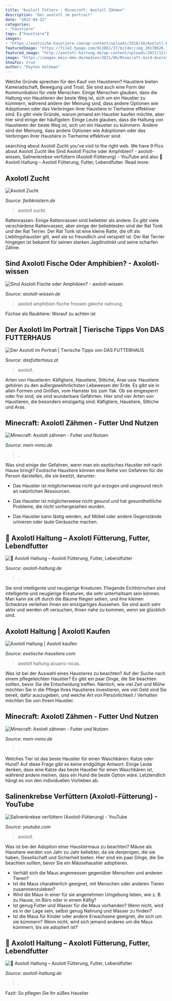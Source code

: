 ```yaml
---
title: "Axolotl Füttern : Minecraft: Axolotl Zähmen"
description: "Der axolotl im portrait"
date: "2022-04-22"
categories:
- "haustiere"
tags: ["haustiere"]
images:
- "https://exotische-haustiere.com/wp-content/uploads/2018/10/Axolotl-Dekoration.jpg"
featuredImage: "https://file2.hpage.com/012861/37/bilder/img_20170626_191310.jpg"
featured_image: "http://axolotl-haltung.de/wp-content/uploads/2017/12/axolotl_lebendfutter_wuermer-295x300.jpg"
image: "https://images.mein-mmo.de/medien/2021/06/Minecraft-Gold-Axolotl-768x509.png"
ShowToc: true
author: "Payton Volkman"
---
```



Welche Gründe sprechen für den Kauf von Haustieren?
Haustiere bieten Kameradschaft, Bewegung und Trost. Sie sind auch eine Form der Kommunikation für viele Menschen. Einige Menschen glauben, dass die Haltung von Haustieren der beste Weg ist, sich um ein Haustier zu kümmern, während andere der Meinung sind, dass andere Optionen wie Adoptionen oder das Verbringen ihrer Haustiere in Tierheime effektiver sind. Es gibt viele Gründe, warum jemand ein Haustier kaufen möchte, aber hier sind einige der häufigsten:
Einige Leute glauben, dass die Haltung von Haustieren der beste Weg ist, sich um ein Haustier zu kümmern. Andere sind der Meinung, dass andere Optionen wie Adoptionen oder das Verbringen ihrer Haustiere in Tierheime effektiver sind.

	

		
searching about Axolotl Zucht you've visit to the right web. We have 9 Pics about Axolotl Zucht like Sind Axolotl Fische oder Amphibien? - axolotl-wissen, Salinenkrebse verfüttern (Axolotl-Fütterung) - YouTube and also 🦎 Axolotl Haltung – Axolotl Fütterung, Futter, Lebendfutter. Read more:
		
    
## Axolotl Zucht

<img loading=lazy src="https://file2.hpage.com/012861/37/bilder/img_20170626_191310.jpg" onerror="this.onerror=null;this.src='https://tse3.mm.bing.net/th?id=OIP.t4yC9w-qaGm9tdycdBEVNQHaEH&amp;pid=15.1';" alt="Axolotl Zucht">

_Source: farbknistern.de_

>axolotl zucht. 

	

Rattenrassen: Einige Rattenrassen sind beliebter als andere.
Es gibt viele verschiedene Rattenrassen, aber einige der beliebtesten sind der Rat Tonk und der Rat Terrier. Der Rat Tonk ist eine kleine Ratte, die oft als Lieblingshaustier gilt, weil sie so freundlich und verspielt ist. Der Rat Terrier hingegen ist bekannt für seinen starken Jagdinstinkt und seine scharfen Zähne.

    
## Sind Axolotl Fische Oder Amphibien? - Axolotl-wissen

<img loading=lazy src="https://axolotl-wissen.de/wp-content/uploads/2021/04/zdenek-machacek-HYTwWSE5ztw-unsplash-1-1024x809.jpg" onerror="this.onerror=null;this.src='https://tse2.mm.bing.net/th?id=OIP.FsD7mZHo1ASqmyNJ2AgCJwHaF2&amp;pid=15.1';" alt="Sind Axolotl Fische oder Amphibien? - axolotl-wissen">

_Source: axolotl-wissen.de_

>axolotl amphibien fische fressen gleiche nahrung. 

	

Füchse als Raubtiere: Worauf zu achten ist

    
## Der Axolotl Im Portrait | Tierische Tipps Von DAS FUTTERHAUS

<img loading=lazy src="https://styla-prod-us.imgix.net/6a6a638703df4ab30bfdc217e0ec04f8?w=1200&amp;h=630&amp;fit=crop&amp;crop=faces" onerror="this.onerror=null;this.src='https://tse3.mm.bing.net/th?id=OIP.gJEnT0GSI2NUgmfJAH3QnwHaD4&amp;pid=15.1';" alt="Der Axolotl im Portrait | Tierische Tipps von DAS FUTTERHAUS">

_Source: dasfutterhaus.at_

>axolotl. 

	

Arten von Haustieren: Käfigtiere, Haustiere, Sittiche, Aras usw.
Haustiere gehören zu den außergewöhnlichsten Lebewesen der Erde. Es gibt sie in allen Formen und Größen, vom Hamster bis zum Yak. Ob sie eingesperrt oder frei sind, sie sind wunderbare Gefährten. Hier sind vier Arten von Haustieren, die besonders einzigartig sind: Käfigtiere, Haustiere, Sittiche und Aras.

    
## Minecraft: Axolotl Zähmen - Futter Und Nutzen

<img loading=lazy src="https://images.mein-mmo.de/medien/2021/06/Minecraft-Gold-Axolotl-768x509.png" onerror="this.onerror=null;this.src='https://tse2.mm.bing.net/th?id=OIP.VWBgDh0ZJDNbEfZjWctdKQHaE6&amp;pid=15.1';" alt="Minecraft: Axolotl zähmen - Futter und Nutzen">

_Source: mein-mmo.de_

>. 

	

Was sind einige der Gefahren, wenn man ein exotisches Haustier mit nach Hause bringt?
Exotische Haustiere können eine Reihe von Gefahren für die Person darstellen, die sie besitzt, darunter:
- Das Haustier ist möglicherweise nicht gut erzogen und ungesund reich an natürlichen Ressourcen.

- Das Haustier ist möglicherweise nicht gesund und hat gesundheitliche Probleme, die nicht vorhergesehen wurden.

- Das Haustier kann lästig werden, auf Möbel oder andere Gegenstände urinieren oder laute Geräusche machen.

    
## 🦎 Axolotl Haltung – Axolotl Fütterung, Futter, Lebendfutter

<img loading=lazy src="https://axolotl-haltung.de/wp-content/uploads/2017/12/axolotl_haltung_axolotl_fut.jpg" onerror="this.onerror=null;this.src='https://tse1.mm.bing.net/th?id=OIP.KWNgKJJ8NcR9ScgNkplj6QHaFA&amp;pid=15.1';" alt="🦎 Axolotl Haltung – Axolotl Fütterung, Futter, Lebendfutter">

_Source: axolotl-haltung.de_

>. 

	

Sie sind intelligente und neugierige Kreaturen.
Fliegende Eichhörnchen sind intelligente und neugierige Kreaturen, die sehr unterhaltsam sein können. Man kann sie oft durch die Bäume fliegen sehen, und ihre kleinen Schwänze verleihen ihnen ein einzigartiges Aussehen. Sie sind auch sehr aktiv und werden oft versuchen, Ihnen nahe zu kommen, wenn sie glücklich sind.

    
## Axolotl Haltung | Axolotl Kaufen

<img loading=lazy src="https://exotische-haustiere.com/wp-content/uploads/2018/10/Axolotl-Dekoration.jpg" onerror="this.onerror=null;this.src='https://tse4.mm.bing.net/th?id=OIP.XDqJrZe0Pr1I_vAO73SCaQHaHa&amp;pid=15.1';" alt="Axolotl Haltung | Axolotl kaufen">

_Source: exotische-haustiere.com_

>axolotl haltung acuario rocas. 

	

Was ist bei der Auswahl eines Haustieres zu beachten?
Auf der Suche nach einem pflegeleichten Haustier? Es gibt ein paar Dinge, die Sie beachten sollten, bevor Sie die Entscheidung treffen. Nämlich, wie viel Zeit und Mühe möchten Sie in die Pflege Ihres Haustieres investieren, wie viel Geld sind Sie bereit, dafür auszugeben, und welche Art von Persönlichkeit / Verhalten möchten Sie von Ihrem Haustier.

    
## Minecraft: Axolotl Zähmen - Futter Und Nutzen

<img loading=lazy src="https://images.mein-mmo.de/medien/2021/06/Minecraft-Axolotl-Color-Variants-300x108.png" onerror="this.onerror=null;this.src='https://tse3.mm.bing.net/th?id=OIP.r5mNXhlbgmV3ffEif5ZwPQAAAA&amp;pid=15.1';" alt="Minecraft: Axolotl zähmen - Futter und Nutzen">

_Source: mein-mmo.de_

>. 

	

Welches Tier ist das beste Haustier für einen Waschbären: Katze oder Hund?
Auf diese Frage gibt es keine endgültige Antwort. Einige Leute denken, dass eine Katze das beste Haustier für einen Waschbären ist, während andere meinen, dass ein Hund die beste Option wäre. Letztendlich hängt es von den individuellen Vorlieben ab.

    
## Salinenkrebse Verfüttern (Axolotl-Fütterung) - YouTube

<img loading=lazy src="https://i.ytimg.com/vi/IwPHbopt0hs/hqdefault.jpg" onerror="this.onerror=null;this.src='https://tse4.mm.bing.net/th?id=OIP.ISKbOMl_8xdLRUk7-Zw0cQHaFj&amp;pid=15.1';" alt="Salinenkrebse verfüttern (Axolotl-Fütterung) - YouTube">

_Source: youtube.com_

>axolotl. 

	

Was ist bei der Adoption einer Haustiermaus zu beachten?
Mäuse als Haustiere werden von Jahr zu Jahr beliebter, da sie denjenigen, die sie haben, Gesellschaft und Sicherheit bieten. Hier sind ein paar Dinge, die Sie beachten sollten, bevor Sie ein Mäusehaustier adoptieren.
- Verhält sich die Maus angemessen gegenüber Menschen und anderen Tieren?
- Ist die Maus charakterlich geeignet, mit Menschen oder anderen Tieren zusammenzuleben?
- Wird die Maus in einer für sie angenehmen Umgebung leben, wie z. B. zu Hause, im Büro oder in einem Käfig?
- Ist genug Futter und Wasser für die Maus vorhanden? Wenn nicht, wird es in der Lage sein, selbst genug Nahrung und Wasser zu finden?
- Ist die Maus für Kinder oder andere Erwachsene geeignet, die sich um sie kümmern? Wenn nicht, wird sich jemand anderes um die Maus kümmern, bis sie adoptiert ist?

    
## 🦎 Axolotl Haltung – Axolotl Fütterung, Futter, Lebendfutter

<img loading=lazy src="http://axolotl-haltung.de/wp-content/uploads/2017/12/axolotl_lebendfutter_wuermer-295x300.jpg" onerror="this.onerror=null;this.src='https://tse2.mm.bing.net/th?id=OIP.cK0aotR2HCOn1gULd7-czwAAAA&amp;pid=15.1';" alt="🦎 Axolotl Haltung – Axolotl Fütterung, Futter, Lebendfutter">

_Source: axolotl-haltung.de_

>. 

	

Fazit: So pflegen Sie Ihr süßes Haustier

